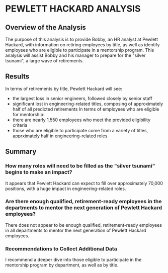 # PEWLETT HACKARD ANALYSIS

## Overview of the Analysis

The purpose of this analysis is to provide Bobby, an HR analyst at Pewlett Hackard, with information on retiring employees by title, as well as identify employees who are eligible to participate in a mentorship program. This analysis will assist Bobby and his manager to prepare for the "silver tsunami", a large wave of retirements. 

## Results

In terms of retirements by title, Pewlett Hackard will see: 
- the largest loss in senior engineers, followed closely by senior staff
- significant lost in engineering-related titles, composing of approximately half of all predicted retirements
In terms of employees who are eligible for mentorship:
- there are nearly 1,550 employees who meet the provided eligibility criteria
- those who are eligible to participate come from a variety of titles, apprximately half in engineering-related roles

## Summary

### How many roles will need to be filled as the "silver tsunami" begins to make an impact?
It appears that Pewlett Hackard can expect to fill over approximately 70,000 positions, with a huge impact in engineering-related roles.

### Are there enough qualified, retirement-ready employees in the departments to mentor the next generation of Pewlett Hackard employees?
There does not appear to be enough qualified, retirement-ready employees in all departments to mentor the next generation of Pewlett Hackard employees. 

### Recommendations to Collect Additional Data
I recommend a deeper dive into those eligible to participate in the mentorship program by department, as well as by title. 
